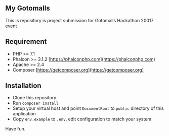 My Gotomalls
------------

This is repository is project submission for Gotomalls Hackathon 20017 event

Requirement
-----------

- PHP >= 7.1
- Phalcon >= 3.1.2 [https://phalconphp.com](https://phalconphp.com)
- Apache >= 2.4
- Composer [https://getcomposer.org](https://getcomposer.org)

Installation
------------

- Clone this repository
- Run `composer install`
- Setup your virtual host and point `DocumentRoot` to `public` directory of this application
- Copy `env.example` to `.env`, edit configuration to match your system

Have fun.